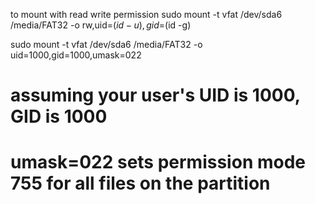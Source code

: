 to mount with read write permission
sudo mount -t vfat /dev/sda6 /media/FAT32 -o rw,uid=$(id -u),gid=$(id -g)


sudo mount -t vfat /dev/sda6 /media/FAT32 -o uid=1000,gid=1000,umask=022
# assuming your user's UID is 1000, GID is 1000
# umask=022 sets permission mode 755 for all files on the partition
